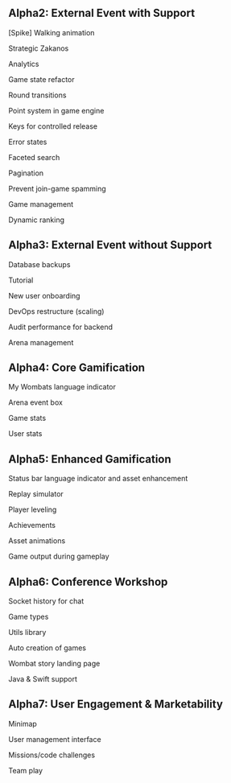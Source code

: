 ## Alpha2: External Event with Support

[Spike] Walking animation

Strategic Zakanos

Analytics

Game state refactor

Round transitions

Point system in game engine

Keys for controlled release

Error states

Faceted search

Pagination

Prevent join-game spamming

Game management

Dynamic ranking

## Alpha3: External Event without Support

Database backups

Tutorial

New user onboarding

DevOps restructure (scaling)

Audit performance for backend

Arena management

## Alpha4: Core Gamification 
My Wombats language indicator

Arena event box

Game stats 

User stats

## Alpha5: Enhanced Gamification
Status bar language indicator and asset enhancement

Replay simulator 

Player leveling

Achievements

Asset animations

Game output during gameplay

## Alpha6: Conference Workshop
Socket history for chat

Game types

Utils library

Auto creation of games

Wombat story landing page

Java & Swift support

## Alpha7: User Engagement & Marketability
Minimap

User management interface

Missions/code challenges

Team play
